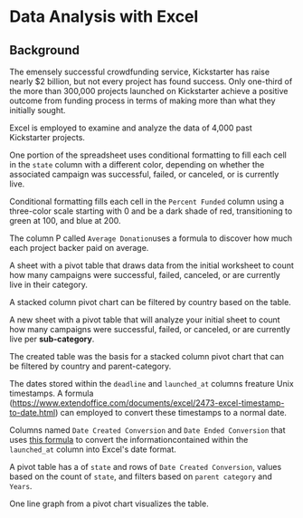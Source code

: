 # Data Analysis with Excel

## Background
The emensely successful crowdfunding service, Kickstarter has raise nearly $2 billion, but not every project has found success. Only one-third of the more than 300,000 projects launched on Kickstarter achieve a positive outcome from funding process in terms of making more than what they initially sought.

Excel is employed to examine and analyze the data of 4,000 past Kickstarter projects.

One portion of the spreadsheet uses conditional formatting to fill each cell in the `state` column with a different color, depending on whether the associated campaign was successful, failed, or canceled, or is currently live.

Conditional formatting fills each cell in the `Percent Funded` column using a three-color scale starting with 0 and be a dark shade of red, transitioning to green at 100, and blue at 200.

The column P called `Average Donation`uses a formula to discover how much each project backer paid on average.

A sheet with a pivot table that draws data from the initial worksheet to count how many campaigns were successful, failed, canceled, or are currently live in their category.

A stacked column pivot chart can be filtered by country based on the table.

A new sheet with a pivot table that will analyze your initial sheet to count how many campaigns were successful, failed, or canceled, or are currently live per **sub-category**.

The created table was the basis for a stacked column pivot chart that can be filtered by country and parent-category.

The dates stored within the `deadline` and `launched_at` columns freature Unix timestamps. A formula (https://www.extendoffice.com/documents/excel/2473-excel-timestamp-to-date.html) can employed to convert these timestamps to a normal date.

Columns named `Date Created Conversion` and `Date Ended Conversion` that uses [this formula](https://www.extendoffice.com/documents/excel/2473-excel-timestamp-to-date.html) to convert the informationcontained within the `launched_at` column into Excel's date format.

A pivot table has a of `state` and rows of `Date Created Conversion`, values based on the count of `state`, and filters based on `parent category` and `Years`.

One line graph from a pivot chart visualizes the table.


